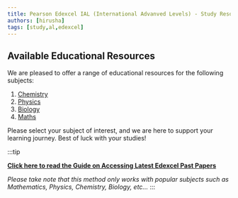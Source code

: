 ```yaml
---
title: Pearson Edexcel IAL (International Advanved Levels) - Study Resources
authors: [hirusha]
tags: [study,al,edexcel]
---
```


## Available Educational Resources

We are pleased to offer a range of educational resources for the following subjects:

1. [Chemistry](https://hirusha.xyz/blog/study-edexcel-ial-chemistry)
2. [Physics](https://hirusha.xyz/blog/study-edexcel-ial-physics)
3. [Biology](https://hirusha.xyz/blog/study-edexcel-ial-biology)
4. [Maths](https://hirusha.xyz/blog/study-edexcel-ial-maths)

Please select your subject of interest, and we are here to support your learning journey. Best of luck with your studies!

:::tip

**[Click here to read the Guide on Accessing Latest Edexcel Past Papers](https://hirusha.xyz/blog/2023-04-03-acceess-latest-edexcel-past-papers)**

*Please take note that this method only works with popular subjects such as Mathematics, Physics, Chemistry, Biology, etc...*
:::

